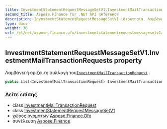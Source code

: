 ```yaml
---
title: InvestmentStatementRequestMessageSetV1.InvestmentMailTransactionRequests
second_title: Aspose.Finance for .NET API Reference
description: InvestmentStatementRequestMessageSetV1 ιδιοκτησία. Λαμβάνει ή ορίζει τη συλλογή τουInvestmentMailTransactionRequest .
type: docs
weight: 30
url: /el/net/aspose.finance.ofx/investmentstatementrequestmessagesetv1/investmentmailtransactionrequests/
---
```

## InvestmentStatementRequestMessageSetV1.InvestmentMailTransactionRequests property

Λαμβάνει ή ορίζει τη συλλογή του[`InvestmentMailTransactionRequest`](../../../aspose.finance.ofx.investment/investmentmailtransactionrequest/) .

```csharp
public List<InvestmentMailTransactionRequest> InvestmentMailTransactionRequests { get; set; }
```

### Δείτε επίσης

* class [InvestmentMailTransactionRequest](../../../aspose.finance.ofx.investment/investmentmailtransactionrequest/)
* class [InvestmentStatementRequestMessageSetV1](../)
* χώρος ονομάτων [Aspose.Finance.Ofx](../../investmentstatementrequestmessagesetv1/)
* συνέλευση [Aspose.Finance](../../../)


